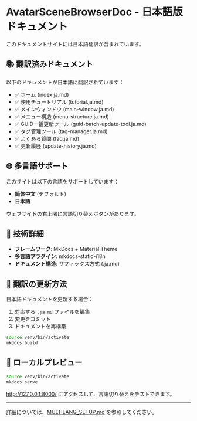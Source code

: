 # AvatarSceneBrowserDoc - 日本語版ドキュメント

このドキュメントサイトには日本語翻訳が含まれています。

## 📚 翻訳済みドキュメント

以下のドキュメントが日本語に翻訳されています：

- ✅ ホーム (index.ja.md)
- ✅ 使用チュートリアル (tutorial.ja.md)  
- ✅ メインウィンドウ (main-window.ja.md)
- ✅ メニュー構造 (menu-structure.ja.md)
- ✅ GUID一括更新ツール (guid-batch-update-tool.ja.md)
- ✅ タグ管理ツール (tag-manager.ja.md)
- ✅ よくある質問 (faq.ja.md)
- ✅ 更新履歴 (update-history.ja.md)

## 🌐 多言語サポート

このサイトは以下の言語をサポートしています：

- **简体中文** (デフォルト)
- **日本語**

ウェブサイトの右上隅に言語切り替えボタンがあります。

## 🔧 技術詳細

- **フレームワーク**: MkDocs + Material Theme
- **多言語プラグイン**: mkdocs-static-i18n
- **ドキュメント構造**: サフィックス方式 (.ja.md)

## 📝 翻訳の更新方法

日本語ドキュメントを更新する場合：

1. 対応する `.ja.md` ファイルを編集
2. 変更をコミット
3. ドキュメントを再構築

```bash
source venv/bin/activate
mkdocs build
```

## 🚀 ローカルプレビュー

```bash
source venv/bin/activate
mkdocs serve
```

http://127.0.0.1:8000/ にアクセスして、言語切り替えをテストできます。

---

詳細については、[MULTILANG_SETUP.md](./MULTILANG_SETUP.md) を参照してください。


